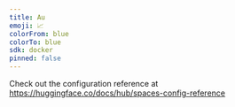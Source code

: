 ```yaml
---
title: Au
emoji: 📈
colorFrom: blue
colorTo: blue
sdk: docker
pinned: false
---
```


Check out the configuration reference at https://huggingface.co/docs/hub/spaces-config-reference
